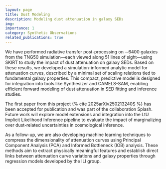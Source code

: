 ```yaml
---
layout: page
title: Dust Modeling
description: Modeling dust attenuation in galaxy SEDs
img:
importance: 1
category: Synthetic Observations
related_publications: true
---
```

We have performed radiative transfer post-processing on ∼6400 galaxies from the TNG50 simulation—each viewed along 51 lines of sight—using SKIRT to study the impact of dust attenuation on galaxy SEDs. Based on these results, we developed a simulation-informed analytic model for attenuation curves, described by a minimal set of scaling relations tied to fundamental galaxy properties. This compact, predictive model is designed for integration into tools like Synthesizer and CAMELS-SAM, enabling efficient forward modeling of dust attenuation in SED fitting and inference studies.

The first paper from this project {% cite 2025arXiv250213240S %} has been accepted for publication and was part of the collaboration Splash. Future work will explore model extensions and integration into the LtU Implicit Likelihood Inference pipeline to evaluate the impact of marginalizing over dust-related uncertainties in cosmological inference.

As a follow-up, we are also developing machine learning techniques to compress the dimensionality of attenuation curves using Principal Component Analysis (PCA) and Informed Bottleneck (IOB) analysis. These methods aim to extract physically meaningful features and establish direct links between attenuation curve variations and galaxy properties through regression models developed by the ILI group.
